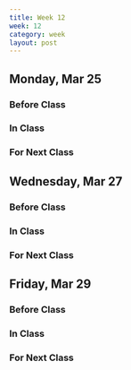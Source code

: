 ```yaml
---
title: Week 12 
week: 12
category: week
layout: post
---
```


## Monday, Mar 25

### Before Class

### In Class

### For Next Class

<!-- # # # # # # # # # # # # # # # # # # # # # # # # # # # -->

## Wednesday, Mar 27

### Before Class

### In Class

### For Next Class

<!-- # # # # # # # # # # # # # # # # # # # # # # # # # # # -->

## Friday, Mar 29

### Before Class

### In Class

### For Next Class

<!-- # # # # # # # # # # # # # # # # # # # # # # # # # # # -->

